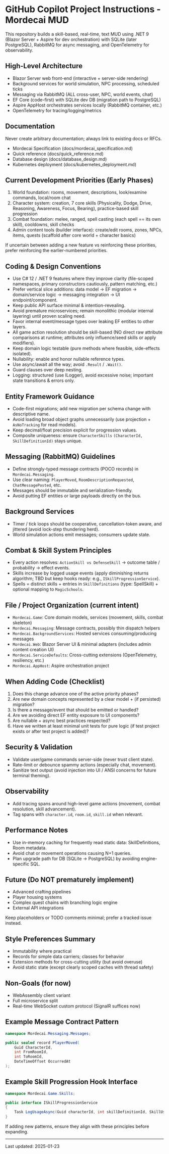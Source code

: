 # GitHub Copilot Project Instructions - Mordecai MUD

This repository builds a skill-based, real-time, text MUD using .NET 9 (Blazor Server + Aspire for dev orchestration) with SQLite (later PostgreSQL), RabbitMQ for async messaging, and OpenTelemetry for observability.

## High-Level Architecture
- Blazor Server web front-end (interactive + server-side rendering)
- Background services for world simulation, NPC processing, scheduled ticks
- Messaging via RabbitMQ (ALL cross-user, NPC, world events, chat)
- EF Core (code-first) with SQLite dev DB (migration path to PostgreSQL)
- Aspire AppHost orchestrates services locally (RabbitMQ container, etc.)
- OpenTelemetry for tracing/logging/metrics

## Documentation

Never create arbitrary documentation; always link to existing docs or RFCs.

- Mordecai Specification (docs/mordecai_specification.md)
- Quick reference (docs/quick_reference.md)
- Database design (docs/database_design.md)
- Kubernetes deployment (docs/kubernetes_deployment.md)

## Current Development Priorities (Early Phases)
1. World foundation: rooms, movement, descriptions, look/examine commands, local/room chat
2. Character system: creation, 7 core skills (Physicality, Dodge, Drive, Reasoning, Awareness, Focus, Bearing), practice-based skill progression
3. Combat foundation: melee, ranged, spell casting (each spell == its own skill), cooldowns, skill checks
4. Admin content tools (builder interface): create/edit rooms, zones, NPCs, items, quests (scaffold after core world + character basics)

If uncertain between adding a new feature vs reinforcing these priorities, prefer reinforcing the earlier-numbered priorities.

## Coding & Design Conventions
- Use C# 12 / .NET 9 features where they improve clarity (file-scoped namespaces, primary constructors cautiously, pattern matching, etc.)
- Prefer vertical slice additions: data model -> EF migration -> domain/service logic -> messaging integration -> UI endpoint/component.
- Keep public API surface minimal & intention-revealing.
- Avoid premature microservices; remain monolithic (modular internal layering) until proven scaling need.
- Favor internal event/message types over leaking EF entities to other layers.
- All game action resolution should be skill-based (NO direct raw attribute comparisons at runtime; attributes only influence/seed skills or apply modifiers).
- Keep domain logic testable (pure methods where feasible, side-effects isolated).
- Nullability: enable and honor nullable reference types.
- Use async/await all the way; avoid `.Result` / `.Wait()`.
- Guard clauses over deep nesting.
- Logging: structured (use ILogger<T>), avoid excessive noise; important state transitions & errors only.

## Entity Framework Guidance
- Code-first migrations; add new migration per schema change with descriptive name.
- Avoid loading broad object graphs unnecessarily (use projection + `AsNoTracking` for read models).
- Keep decimal/float precision explicit for progression values.
- Composite uniqueness: ensure `CharacterSkills` `(CharacterId, SkillDefinitionId)` stays unique.

## Messaging (RabbitMQ) Guidelines
- Define strongly-typed message contracts (POCO records) in `Mordecai.Messaging`.
- Use clear naming: `PlayerMoved`, `RoomDescriptionRequested`, `ChatMessagePosted`, etc.
- Messages should be immutable and serialization-friendly.
- Avoid putting EF entities or large payloads directly on the bus.

## Background Services
- Timer / tick loops should be cooperative, cancellation-token aware, and jittered (avoid lock-step thundering herd).
- World simulation actions emit messages; consumers update state.

## Combat & Skill System Principles
- Every action resolves: `ActionSkill vs DefenseSkill` -> outcome table / probability -> effect events.
- Skills increase by logged usage events (apply diminishing returns algorithm; TBD but keep hooks ready: e.g., `ISkillProgressionService`).
- Spells = distinct skills + entries in `SkillDefinitions` (type: SpellSkill) + optional mapping to `MagicSchools`.

## File / Project Organization (current intent)
- `Mordecai.Game`: Core domain models, services (movement, skills, combat skeleton)
- `Mordecai.Messaging`: Message contracts, possibly thin dispatch helpers
- `Mordecai.BackgroundServices`: Hosted services consuming/producing messages
- `Mordecai.Web`: Blazor Server UI & minimal adapters (includes admin content creation UI)
- `Mordecai.ServiceDefaults`: Cross-cutting extensions (OpenTelemetry, resiliency, etc.)
- `Mordecai.AppHost`: Aspire orchestration project

## When Adding Code (Checklist)
1. Does this change advance one of the active priority phases?
2. Are new domain concepts represented by a clear model + (if persisted) migration?
3. Is there a message/event that should be emitted or handled?
4. Are we avoiding direct EF entity exposure to UI components?
5. Are nullable + async best practices respected?
6. Have we written at least minimal unit tests for pure logic (if test project exists or after test project is added)?

## Security & Validation
- Validate user/game commands server-side (never trust client state).
- Rate-limit or debounce spammy actions (especially chat, movement).
- Sanitize text output (avoid injection into UI / ANSI concerns for future terminal theming).

## Observability
- Add tracing spans around high-level game actions (movement, combat resolution, skill advancement).
- Tag spans with `character.id`, `room.id`, `skill.id` when relevant.

## Performance Notes
- Use in-memory caching for frequently read static data: SkillDefinitions, Room metadata.
- Avoid chat or movement operations causing N+1 queries.
- Plan upgrade path for DB (SQLite -> PostgreSQL) by avoiding engine-specific SQL.

## Future (Do NOT prematurely implement)
- Advanced crafting pipelines
- Player housing systems
- Complex quest chains with branching logic engine
- External API integrations

Keep placeholders or TODO comments minimal; prefer a tracked issue instead.

## Style Preferences Summary
- Immutability where practical
- Records for simple data carriers; classes for behavior
- Extension methods for cross-cutting utility (but avoid overuse)
- Avoid static state (except clearly scoped caches with thread safety)

## Non-Goals (for now)
- WebAssembly client variant
- Full microservice split
- Real-time WebSocket custom protocol (SignalR suffices now)

## Example Message Contract Pattern
```csharp
namespace Mordecai.Messaging.Messages;

public sealed record PlayerMoved(
    Guid CharacterId,
    int FromRoomId,
    int ToRoomId,
    DateTimeOffset OccurredAt
);
```

## Example Skill Progression Hook Interface
```csharp
namespace Mordecai.Game.Skills;

public interface ISkillProgressionService
{
    Task LogUsageAsync(Guid characterId, int skillDefinitionId, SkillUsageType usageType, int baseExperience, CancellationToken ct = default);
}
```

If adding new patterns, ensure they align with these principles before expanding.

---
Last updated: 2025-01-23
